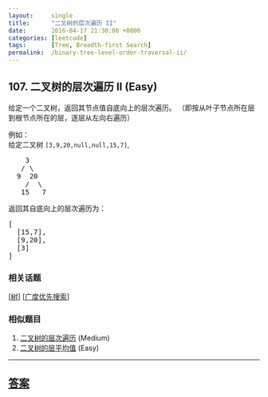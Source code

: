 ```yaml
---
layout:     single
title:      "二叉树的层次遍历 II"
date:       2016-04-17 21:30:00 +0800
categories: [leetcode]
tags:       [Tree, Breadth-first Search]
permalink:  /binary-tree-level-order-traversal-ii/
---
```


## 107. 二叉树的层次遍历 II (Easy)

<p>给定一个二叉树，返回其节点值自底向上的层次遍历。 （即按从叶子节点所在层到根节点所在的层，逐层从左向右遍历）</p>

<p>例如：<br>
给定二叉树 <code>[3,9,20,null,null,15,7]</code>,</p>

<pre>    3
   / \
  9  20
    /  \
   15   7
</pre>

<p>返回其自底向上的层次遍历为：</p>

<pre>[
  [15,7],
  [9,20],
  [3]
]
</pre>

### 相关话题
  [[树](https://github.com/openset/leetcode/tree/master/tag/tree/README.md)]
  [[广度优先搜索](https://github.com/openset/leetcode/tree/master/tag/breadth-first-search/README.md)]

### 相似题目
  1. [二叉树的层次遍历](/binary-tree-level-order-traversal) (Medium)
  1. [二叉树的层平均值](/average-of-levels-in-binary-tree) (Easy)

---

## [答案](https://github.com/openset/leetcode/tree/master/problems/binary-tree-level-order-traversal-ii)
